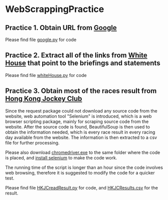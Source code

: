 # WebScrappingPractice

## Practice 1. Obtain URL from [Google](google.com)
Please find file [google.py](https://github.com/3LexW/WebScrappingPractice/blob/master/google.py) for code

## Practice 2. Extract all of the links from [White House](https://www.whitehouse.gov/briefings-statements/) that point to the briefings and statements
Please find file [whiteHouse.py](https://github.com/3LexW/WebScrappingPractice/blob/master/whiteHouse.py) for code

## Practice 3. Obtain most of the races result from [Hong Kong Jockey Club](https://racing.hkjc.com/racing/information/english/Racing/LocalResults.aspx)
Since the request package could not download any source code from the website, web automation tool "Selenium" is introduced, which is a web browser scripting package, mainly for scraping source code from the website.
After the source code is found, BeautifulSoup is then used to obtain the information needed, which is every race result in every racing day available from the website. The information is then extracted to a csv file for further processing.

Please also download [chromedriver.exe](https://github.com/3LexW/WebScrappingPractice/blob/master/chromedriver.exe) to the same folder where the code is placed, and [install selenium](https://selenium-python.readthedocs.io/installation.html) to make the code work.

The running time of the script is longer than an hour since the code involves web browsing, therefore it is suggested to modify the code for a quicker test.

Please find file [HKJCreadResult.py](https://github.com/3LexW/WebScrappingPractice/blob/master/HKJCreadResult.py) for code, and [HKJCResults.csv](https://github.com/3LexW/WebScrappingPractice/blob/master/HKJCResults.csv) for the result.
